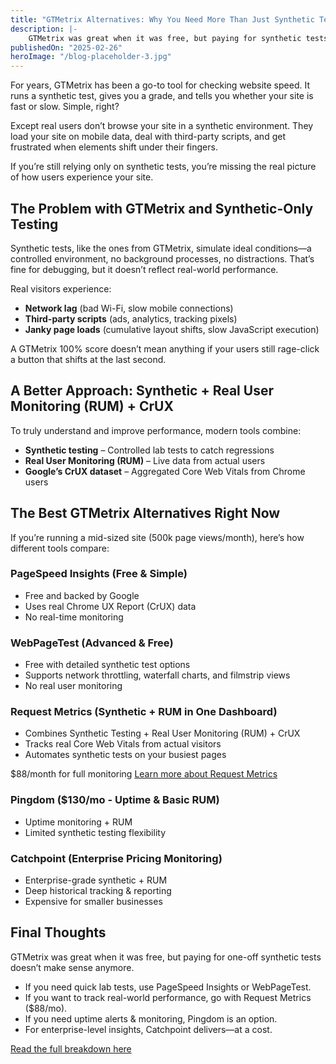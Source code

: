 ```yaml
---
title: "GTMetrix Alternatives: Why You Need More Than Just Synthetic Testing"
description: |-
    GTMetrix was great when it was free, but paying for synthetic tests doesn’t make sense anymore. This post breaks down better alternatives that combine Synthetic Testing, Real User Monitoring (RUM), and Google’s CrUX data to give you a full picture of your website’s performance—so you can fix what actually matters.
publishedOn: "2025-02-26"
heroImage: "/blog-placeholder-3.jpg"
---
```


For years, GTMetrix has been a go-to tool for checking website speed. It runs a synthetic test, gives you a grade, and tells you whether your site is fast or slow. Simple, right?

Except real users don’t browse your site in a synthetic environment. They load your site on mobile data, deal with third-party scripts, and get frustrated when elements shift under their fingers.

If you’re still relying only on synthetic tests, you’re missing the real picture of how users experience your site.

## The Problem with GTMetrix and Synthetic-Only Testing

Synthetic tests, like the ones from GTMetrix, simulate ideal conditions—a controlled environment, no background processes, no distractions. That’s fine for debugging, but it doesn’t reflect real-world performance.

Real visitors experience:

- **Network lag** (bad Wi-Fi, slow mobile connections)
- **Third-party scripts** (ads, analytics, tracking pixels)
- **Janky page loads** (cumulative layout shifts, slow JavaScript execution)

A GTMetrix 100% score doesn’t mean anything if your users still rage-click a button that shifts at the last second.

## A Better Approach: Synthetic + Real User Monitoring (RUM) + CrUX

To truly understand and improve performance, modern tools combine:

- **Synthetic testing** – Controlled lab tests to catch regressions
- **Real User Monitoring (RUM)** – Live data from actual users
- **Google’s CrUX dataset** – Aggregated Core Web Vitals from Chrome users

## The Best GTMetrix Alternatives Right Now

If you’re running a mid-sized site (500k page views/month), here’s how different tools compare:

### PageSpeed Insights (Free & Simple)
- Free and backed by Google
- Uses real Chrome UX Report (CrUX) data
- No real-time monitoring

### WebPageTest (Advanced & Free)
- Free with detailed synthetic test options
- Supports network throttling, waterfall charts, and filmstrip views
- No real user monitoring

### Request Metrics (Synthetic + RUM in One Dashboard)
- Combines Synthetic Testing + Real User Monitoring (RUM) + CrUX
- Tracks real Core Web Vitals from actual visitors
- Automates synthetic tests on your busiest pages

$88/month for full monitoring
[Learn more about Request Metrics](https://requestmetrics.com/)

### Pingdom ($130/mo - Uptime & Basic RUM)
- Uptime monitoring + RUM
- Limited synthetic testing flexibility

### Catchpoint (Enterprise Pricing Monitoring)
- Enterprise-grade synthetic + RUM
- Deep historical tracking & reporting
- Expensive for smaller businesses

## Final Thoughts

GTMetrix was great when it was free, but paying for one-off synthetic tests doesn’t make sense anymore.

- If you need quick lab tests, use PageSpeed Insights or WebPageTest.
- If you want to track real-world performance, go with Request Metrics ($88/mo).
- If you need uptime alerts & monitoring, Pingdom is an option.
- For enterprise-level insights, Catchpoint delivers—at a cost.

[Read the full breakdown here](https://requestmetrics.com/web-performance/gtmetrix-alternatives/)
